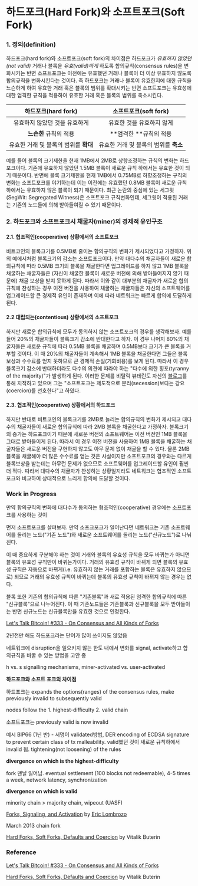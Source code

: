 # 하드포크\(Hard Fork\)와 소프트포크\(Soft Fork\)

### 1. 정의\(definition\)

하드포크\(hard fork\)와 소프트포크\(soft fork\)의 차이점은 하드포크가 _유효하지 않았던\(not valid\)_ 거래나 블록을 _유효\(valid\)하게_ 하도록 합의규칙\(consensus rules\)을 변화시키는 반면 소프트포크는 이전에는 유효했던 거래나 블록이 더 이상 유효하지 않도록 합의규칙을 변화시킨다는 것이다. 즉 하드포크는 거래나 블록이 유효한지에 대한 규칙을 느슨하게 하여 유효한 거래 혹은 블록의 범위를 확대시키는 반면 소프트포크는 유효성에 대한 엄격한 규칙을 적용하여 유효한 거래 혹은 블록의 범위를 축소시킨다.

| **하드포크\(hard fork\)** | **소프트포크\(soft fork\)** |
| :---: | :---: |
| 유효하지 않았던 것을 유효하게 | 유효한 것을 유효하지 않게 |
| **느슨한** 규칙의 적용 | **엄격한 **규칙의 적용 |
| 유효한 거래 및 블록의 범위를 **확대** | 유효한 거래 및 블록의 범위를 **축소** |

예를 들어 블록의 크기제한을 현재 1MB에서 2MB로 상향조정하는 규칙의 변화는 하드포크이다. 기존에 유효하지 않았던 1.5MB 블록이 새로운 규칙 하에서는 유효한 것이 되기 때문이다. 반면에 블록 크기제한을 현재 1MB에서 0.75MB로 하향조정하는 규칙의 변화는 소프트포크를 야기하는데 이는 이전에는 유효했던 0.8MB 블록이 새로운 규칙 하에서는 유효하지 않은 블록이 되기 때문이다. 최근 논란의 중심에 있는 세그윗\(SegWit: Segregated Witness\)은 소프트포크 규칙변화인데, 세그윗이 적용된 거래는 기존의 노드들에 의해 받아들여질 수 있기 때문이다.

### 2. 하드포크와 소프트포크시 채굴자\(miner\)의 경제적 유인구조

#### 2.1. 협조적인\(cooperative\) 상황에서의 소프트포크

비트코인의 블록크기를 0.5MB로 줄이는 합의규칙의 변화가 제시되었다고 가정하자. 위의 예에서처럼 블록크기의 감소는 소프트포크이다. 만약 대다수의 채굴자들이 새로운 합의규칙에 따라 0.5MB 크기의 블록을 채굴한다면 업그레이드를 하지 않고 1MB 블록을 채굴하는 채굴자들은 \(자신이 채굴한 블록이 새로운 버전에 의해 받아들여지지 않기 때문에\) 채굴 보상을 받지 못하게 된다. 따라서 이와 같이 대부분의 채굴자가 새로운 합의규칙에 찬성하는 경우 이전 버전을 사용하여 채굴하는 채굴자들은 자신의 소프트웨어를 업그레이드할 큰 경제적 유인이 존재하며 이에 따라 네트워크는 빠르게 합의에 도달하게 된다.

#### 2.2 대립되는\(contentious\) 상황에서의 소프트포크

하지만 새로운 합의규칙에 모두가 동의하지 않는 소프트포크의 경우를 생각해보자. 예를 들어 20%의 채굴자들이 블록크기 감소에 반대한다고 하자. 이 경우 나머지 80%의 채굴자들은 새로운 규칙에 따라 0.5MB 블록을 채굴하며 0.5MB보다 크기가 큰 블록을 거부할 것이다. 이 때 20%의 채굴자들이 계속해서 1MB 블록을 채굴한다면 그들은 블록보상과 수수료를 얻지 못하므로 큰 경제적 손실\(기회비용\)를 보게 된다. 따라서 이 경우 블록크기 감소에 반대하더라도 다수의 의견에 따라야 하는 "다수에 의한 횡포\(tyranny of the majority\)"가 발생하게 된다. 이러한 문제를 비탈릭 뷰테린도 자신의 [블로그](http://vitalik.ca/general/2017/03/14/forks_and_markets.html)를 통해 지적하고 있으며 그는 "소프트포크는 제도적으로 분리\(secession\)보다는 강요\(coercion\)를 선호한다"고 하였다.

#### 2.3. 협조적인\(cooperative\) 상황에서의 하드포크

하지만 반대로 비트코인의 블록크기를 2MB로 늘리는 합의규칙의 변화가 제시되고 대다수의 채굴자들이 새로운 합의규칙에 따라 2MB 블록을 채굴한다고 가정하자. 블록크기의 증가는 하드포크이기 때문에 새로운 버전의 소프트웨어는 이전 버전인 1MB 블록을 그대로 받아들이게 된다. 따라서 이 경우 이전 버전을 사용하여 1MB 블록을 채굴하는 채굴자들은 새로운 버전을 구현하지 않고도 아무 문제 없이 채굴을 할 수 있다. 물론 2MB 블록을 채굴해야 더 많은 수수료를 얻는 것은 사실이지만 소프트포크의 경우와는 다르게 블록보상을 받는데는 아무런 문제가 없으므로 소프트웨어를 업그레이드할 유인이 훨씬 더 적다. 따라서 대다수의 채굴자가 찬성하는 상황일지라도 네트워크는 협조적인 소프트포크와 비교하여 상대적으로 느리게 합의에 도달할 것이다.  

### Work in Progress

만약 합의규칙의 변화에 대다수가 동의하는 협조적인\(cooperative\) 경우에는 소프트포크를 사용하는 것이

먼저 소프트포크를 살펴보자. 만약 소프크포크가 일어난다면 네트워크는 기존 소프트웨어를 돌리는 노드\("기존 노드"\)와 새로운 소프트웨어를 돌리는 노드\("신규노드"\)로 나눠진다.

이 때 중요하게 구분해야 하는 것이 거래와 블록의 유효성 규칙을 모두 바뀌는가 아니면 블록의 유효성 규칙만이 바뀌는가이다. 거래의 유효성 규칙이 바뀌게 되면 블록의 유효성 규칙은 자동으로 바뀌게\(i.e. 유효하지 않는 거래를 포함하는 블록은 유효하지 않으므로\) 되므로 거래의 유효성 규칙이 바뀌는데 블록의 유효성 규칙이 바뀌지 않는 경우는 없다.

블록 또한 기존의 합의규칙에 따른 "기존블록"과 새로 적용된 엄격한 합의규칙에 따른 "신규블록"으로 나누어진다. 이 때 기존노드들은 기존블록과 신규블록을 모두 받아들이는 반면 신규노드는 신규블록만을 유효한 것으로 인정한다.

[Let's Talk Bitcoin! \#333 - On Consensus and All Kinds of Forks](https://letstalkbitcoin.com/blog/post/lets-talk-bitcoin-333-on-consensus-and-all-kinds-of-forks)

2년전만 해도 하드포크라는 단어가 많이 쓰이지도 않았음

네트워크에 disruption을 일으키지 않는 한도 내에서 변화를 signal, activate하고 합의규칙을 바꿀 수 있는 방법을 고안 중

h vs. s signalling mechanisms, miner-activated vs. user-activated

**하드포크와 소프트 포크의 차이점**

하드포크는 expands the options\(ranges\) of the consensus rules, make previously invalid to subsequently valid

nodes follow the 1. highest-difficulty 2. valid chain

소프트포크는 previously valid is now invalid

예시 BIP66 \(1년 반\) - 서명이 validated방법, DER encoding of ECDSA signature to prevent certain class of tx malleability. valid했던 것이 새로운 규칙하에서 invalid 됨. tightening\(not loosening\) of the rules

**divergence on which is the highest-difficulty**

fork 맨날 일어남. eventual settlement \(100 blocks not redeemable\), 4-5 times a week, network latency, synchronization

**divergence on which is valid**

minority chain &gt; majority chain, wipeout \(UASF\)

[Forks, Signaling, and Activation](https://medium.com/@elombrozo/forks-signaling-and-activation-d60b6abda49a) by [Eric Lombrozo](https://medium.com/@elombrozo?source=post_header_lockup)

March 2013 chain fork

[Hard Forks, Soft Forks, Defaults and Coercion](http://vitalik.ca/general/2017/03/14/forks_and_markets.html) by Vitalik Buterin

### Reference

[Let's Talk Bitcoin! \#333 - On Consensus and All Kinds of Forks](#)

[Hard Forks, Soft Forks, Defaults and Coercion](#) by Vitalik Buterin

